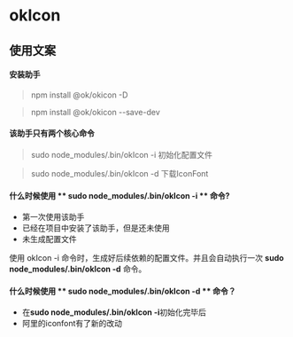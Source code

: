 # okIcon

## 使用文案

#### 安装助手
> npm install @ok/okicon -D

> npm install @ok/okicon --save-dev

#### 该助手只有两个核心命令
> sudo node_modules/.bin/okIcon -i 初始化配置文件

> sudo node_modules/.bin/okIcon -d 下载IconFont

#### 什么时候使用 ** sudo node_modules/.bin/okIcon -i ** 命令?

- 第一次使用该助手
- 已经在项目中安装了该助手，但是还未使用
- 未生成配置文件

使用 okIcon -i 命令时，生成好后续依赖的配置文件。并且会自动执行一次 **sudo node_modules/.bin/okIcon -d** 命令。

#### 什么时候使用 ** sudo node_modules/.bin/okIcon -d ** 命令？

- 在**sudo node_modules/.bin/okIcon -i**初始化完毕后
- 阿里的iconfont有了新的改动

